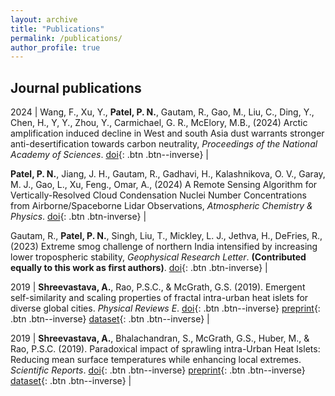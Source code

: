 ```yaml
---
layout: archive
title: "Publications"
permalink: /publications/
author_profile: true
---
```


## Journal publications

2024 | Wang, F., Xu, Y., **Patel, P. N.**, Gautam, R., Gao, M., Liu, C., Ding, Y., Chen, H., Y, Y., Zhou, Y., Carmichael, G. R., McElory, M.B., (2024) Arctic amplification induced decline in West and south Asia dust warrants stronger anti-desertification towards carbon neutrality, *Proceedings of the National Academy of Sciences*. [doi](https://doi.org/10.1073/pnas.2317444121){: .btn .btn--inverse} |

**Patel, P. N.**, Jiang, J. H., Gautam, R., Gadhavi, H., Kalashnikova, O. V., Garay, M. J., Gao, L., Xu, Feng., Omar, A., (2024) A Remote Sensing Algorithm for Vertically-Resolved Cloud Condensation Nuclei Number Concentrations
from Airborne/Spaceborne Lidar Observations, *Atmospheric Chemistry & Physics*. [doi](https://doi.org/10.5194/acp-24-2861-2024){: .btn .btn-inverse} |

Gautam, R., **Patel, P. N.**, Singh, Liu, T., Mickley, L. J., Jethva, H., DeFries, R., (2023) Extreme smog challenge of northern India intensified by increasing lower tropospheric stability, *Geophysical Research Letter*. **(Contributed equally to this work as first authors)**. [doi](https://doi.org/10.1029/2023GL103105){: .btn .btn-inverse} |

2019 | **Shreevastava, A.**, Rao, P.S.C., & McGrath, G.S. (2019). Emergent self-similarity and scaling properties of fractal intra-urban heat islets for diverse global cities. *Physical Reviews E*. [doi](https://doi.org/10.1103/PhysRevE.100.032142){: .btn .btn--inverse} [preprint](https://eartharxiv.org/t9s3g){: .btn .btn--inverse} [dataset](https://osf.io/53t2g/){: .btn .btn--inverse} |

2019 | **Shreevastava, A.**, Bhalachandran, S., McGrath, G.S., Huber, M., & Rao, P.S.C. (2019). Paradoxical impact of sprawling intra-Urban Heat Islets: Reducing mean surface temperatures while enhancing local extremes. *Scientific Reports*. [doi](https://www.nature.com/articles/s41598-019-56091-w){: .btn .btn--inverse} [preprint](https://eartharxiv.org/gxj9m/){: .btn .btn--inverse} [dataset](https://osf.io/9srdp/){: .btn .btn--inverse} |

